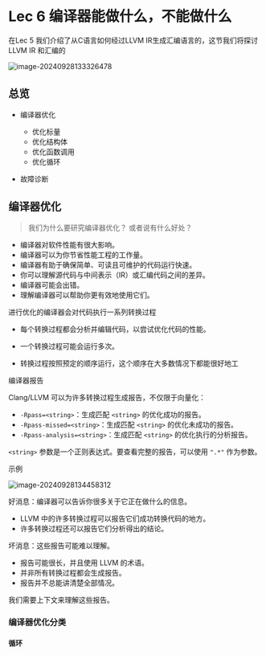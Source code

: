# Lec 6 编译器能做什么，不能做什么



在Lec 5 我们介绍了从C语言如何经过LLVM IR生成汇编语言的，这节我们将探讨LLVM IR 和汇编的

![image-20240928133326478](http://14.103.135.111:49153/i/66f7952957cf6.png)

##  总览

- 编译器优化
  - 优化标量
  - 优化结构体
  - 优化函数调用
  - 优化循环

- 故障诊断



## 编译器优化

> 我们为什么要研究编译器优化？ 或者说有什么好处？

- 编译器对软件性能有很大影响。
- 编译器可以为你节省性能工程的工作量。
- 编译器有助于确保简单、可读且可维护的代码运行快速。
- 你可以理解源代码与中间表示（IR）或汇编代码之间的差异。
- 编译器可能会出错。
- 理解编译器可以帮助你更有效地使用它们。

进行优化的编译器会对代码执行一系列转换过程

- 每个转换过程都会分析并编辑代码，以尝试优化代码的性能。

- 一个转换过程可能会运行多次。

-  转换过程按照预定的顺序运行，这个顺序在大多数情况下都能很好地工

编译器报告

Clang/LLVM 可以为许多转换过程生成报告，不仅限于向量化：

- `-Rpass=<string>`：生成匹配 `<string>` 的优化成功的报告。
- `-Rpass-missed=<string>`：生成匹配 `<string>` 的优化未成功的报告。
- `-Rpass-analysis=<string>`：生成匹配 `<string>` 的优化执行的分析报告。

`<string>` 参数是一个正则表达式。要查看完整的报告，可以使用 `".*"` 作为参数。

示例

![image-20240928134458312](http://14.103.135.111:49153/i/66f797de6abc9.png)

好消息：编译器可以告诉你很多关于它正在做什么的信息。

- LLVM 中的许多转换过程可以报告它们成功转换代码的地方。
- 许多转换过程还可以报告它们分析得出的结论。

坏消息：这些报告可能难以理解。

- 报告可能很长，并且使用 LLVM 的术语。
- 并非所有转换过程都会生成报告。
- 报告并不总能讲清楚全部情况。

我们需要上下文来理解这些报告。



### 编译器优化分类

#### 循环

